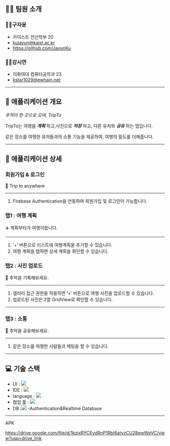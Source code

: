 <aside>

## 🤝🏻 팀원 소개

</aside>

### 👨‍💻구자윤

- 카이스트 전산학부 20
- kujayun@kaist.ac.kr
- https://github.com/JayunKu

### 👩‍💻강시연

- 이화여대 컴퓨터공학과 23
- kstar1029@ewhain.net

---

<aside>

## 📱 애플리케이션 개요

*추억이 한 곳으로 모여,* *TripTo*

</aside>

TripTo는 여행을 ***계획*** 하고,사진으로 ***저장*** 하고, 다른 유저와 ***공유*** 하는 앱입니다.

같은 장소를 여행한 유저들과의 소통 기능을 제공하여, 여행의 밀도를 더해줍니다.

---

<aside>

## 📱 애플리케이션 상세

</aside>

### 회원가입 & 로그인

👤 Trip to anywhere

---

1. Firebase Authentication을 연동하여 회원가입 및 로그인이 가능합니다.

### 탭1 : 여행 계획

✈️ 계획부터가 여행이랍니다.

---

1. ‘+’ 버튼으로 리스트에 여행계획을 추가할 수 있습니다.
2. 여행 계획을 탭하면 상세 계획을 확인할 수 있습니다.

### 탭2 : 사진 업로드

📸 추억을 기록해보세요.

---

1. 갤러리 접근 권한을 허용하면 ‘+’ 버튼으로 여행 사진을 업로드할 수 있습니다.
2. 업로드된 사진은 2열 GridView로 확인할 수 있습니다.

---

### 탭3 : 소통

💬 추억을 공유해보세요.

---

1. 같은 장소를 여행한 사람들과 채팅을 할 수 있습니다.


---

<aside>

## 💻 기술 스택

</aside>

- UI : <img src="https://img.shields.io/badge/Figma-#F24E1E?style=for-the-badge&logo=Figma&logoColor=white">
- IDE : <img src="https://img.shields.io/badge/Android-#3DDC84?style=for-the-badge&logo=Android Studio&logoColor=white">
- language : <img src="https://img.shields.io/badge/Kotlin-#7F52FF?style=for-the-badge&logo=Kotlin&logoColor=white">
- 협업 툴 : <img src="https://img.shields.io/badge/Github-#181717?style=for-the-badge&logo=Github&logoColor=white">
- DB :<img src="https://img.shields.io/badge/Firebase-#DD2C00?style=for-the-badge&logo=Firebase&logoColor=white"> -Authentication&Realtime Database

---

APK

https://drive.google.com/file/d/1kzixRYCEydRnP1RbI6atyzCU28ewWpVC/view?usp=drive_link

</aside>

